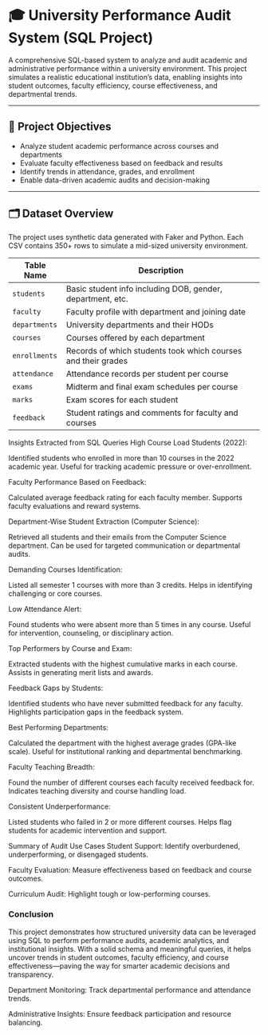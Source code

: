 # 🎓 University Performance Audit System (SQL Project)

A comprehensive SQL-based system to analyze and audit academic and administrative performance within a university environment. This project simulates a realistic educational institution’s data, enabling insights into student outcomes, faculty efficiency, course effectiveness, and departmental trends.

---

## 📌 Project Objectives

- Analyze student academic performance across courses and departments
- Evaluate faculty effectiveness based on feedback and results
- Identify trends in attendance, grades, and enrollment
- Enable data-driven academic audits and decision-making

---

## 🗂️ Dataset Overview

The project uses synthetic data generated with Faker and Python. Each CSV contains 350+ rows to simulate a mid-sized university environment.

| Table Name   | Description |
|--------------|-------------|
| `students`   | Basic student info including DOB, gender, department, etc. |
| `faculty`    | Faculty profile with department and joining date |
| `departments`| University departments and their HODs |
| `courses`    | Courses offered by each department |
| `enrollments`| Records of which students took which courses and their grades |
| `attendance` | Attendance records per student per course |
| `exams`      | Midterm and final exam schedules per course |
| `marks`      | Exam scores for each student |
| `feedback`   | Student ratings and comments for faculty and courses |


Insights Extracted from SQL Queries
High Course Load Students (2022):

Identified students who enrolled in more than 10 courses in the 2022 academic year.
Useful for tracking academic pressure or over-enrollment.

Faculty Performance Based on Feedback:

Calculated average feedback rating for each faculty member.
Supports faculty evaluations and reward systems.

Department-Wise Student Extraction (Computer Science):

Retrieved all students and their emails from the Computer Science department.
Can be used for targeted communication or departmental audits.

Demanding Courses Identification:

Listed all semester 1 courses with more than 3 credits.
Helps in identifying challenging or core courses.

Low Attendance Alert:

Found students who were absent more than 5 times in any course.
Useful for intervention, counseling, or disciplinary action.

Top Performers by Course and Exam:

Extracted students with the highest cumulative marks in each course.
Assists in generating merit lists and awards.

Feedback Gaps by Students:

Identified students who have never submitted feedback for any faculty.
Highlights participation gaps in the feedback system.

Best Performing Departments:

Calculated the department with the highest average grades (GPA-like scale).
Useful for institutional ranking and departmental benchmarking.

Faculty Teaching Breadth:

Found the number of different courses each faculty received feedback for.
Indicates teaching diversity and course handling load.

Consistent Underperformance:

Listed students who failed in 2 or more different courses.
Helps flag students for academic intervention and support.

Summary of Audit Use Cases
Student Support: Identify overburdened, underperforming, or disengaged students.

Faculty Evaluation: Measure effectiveness based on feedback and course outcomes.

Curriculum Audit: Highlight tough or low-performing courses.

### Conclusion
This project demonstrates how structured university data can be leveraged using SQL to perform performance audits, academic analytics, and institutional insights. With a solid schema and meaningful queries, it helps uncover trends in student outcomes, faculty efficiency, and course effectiveness—paving the way for smarter academic decisions and transparency.

Department Monitoring: Track departmental performance and attendance trends.

Administrative Insights: Ensure feedback participation and resource balancing.

